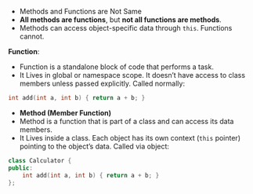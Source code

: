 
- Methods and Functions are Not Same
- **All methods are functions**, but **not all functions are methods**.
- Methods can access object-specific data through `this`. Functions cannot.

**Function**: 
- Function is a standalone block of code that performs a task.
- It Lives in global or namespace scope. It doesn’t have access to class members unless passed explicitly. Called normally:
```cpp
int add(int a, int b) { return a + b; }
```


- **Method (Member Function)**
- Method is a function that is part of a class and can access its data members.
- It Lives inside a class. Each object has its own context (`this` pointer) pointing to the object’s data. Called via object:
```cpp
class Calculator {
public:
    int add(int a, int b) { return a + b; }
};
```